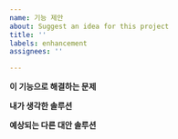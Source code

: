 ```yaml
---
name: 기능 제안
about: Suggest an idea for this project
title: ''
labels: enhancement
assignees: ''

---
```


**이 기능으로 해결하는 문제**


**내가 생각한 솔루션**


**예상되는 다른 대안 솔루션**
<!-- 없으면 지워도 됩니다. -->